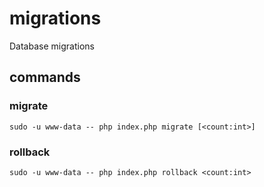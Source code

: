 # migrations

Database migrations

## commands

### migrate

    sudo -u www-data -- php index.php migrate [<count:int>]

### rollback

    sudo -u www-data -- php index.php rollback <count:int>
